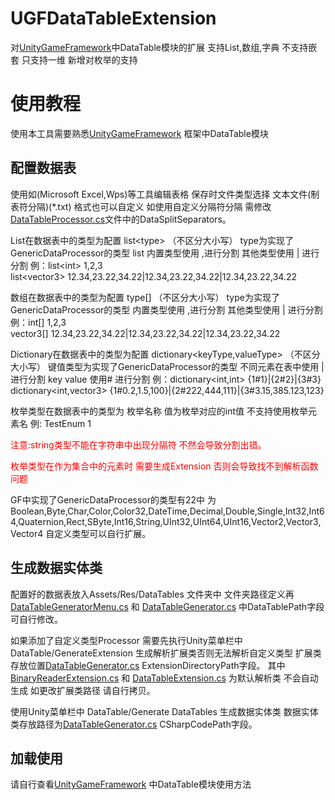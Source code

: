 # UGFDataTableExtension
对[UnityGameFramework](https://github.com/EllanJiang/UnityGameFramework)中DataTable模块的扩展  支持List,数组,字典  不支持嵌套   只支持一维
新增对枚举的支持

# 使用教程
使用本工具需要熟悉[UnityGameFramework](https://github.com/EllanJiang/UnityGameFramework) 框架中DataTable模块 
## 配置数据表
使用如(Microsoft Excel,Wps)等工具编辑表格 保存时文件类型选择 文本文件(制表符分隔)(*.txt) 格式也可以自定义 如使用自定义分隔符分隔 需修改 [DataTableProcessor.cs](./Assets/Scripts/DataTableExtensions/Editor/DataTableGenerator/DataTableProcessor.cs)文件中的DataSplitSeparators。

List在数据表中的类型为配置 list\<type> （不区分大小写） type为实现了GenericDataProcessor的类型 list
内置类型使用 ,进行分割   其他类型使用 | 进行分割
例：list\<int> 1,2,3   
list\<vector3> 12.34,23.22,34.22|12.34,23.22,34.22|12.34,23.22,34.22

数组在数据表中的类型为配置 type[] （不区分大小写） type为实现了GenericDataProcessor的类型
内置类型使用 ,进行分割   其他类型使用 | 进行分割
例：int[] 1,2,3   
vector3[]   12.34,23.22,34.22|12.34,23.22,34.22|12.34,23.22,34.22

Dictionary在数据表中的类型为配置 dictionary\<keyType,valueType> （不区分大小写） 键值类型为实现了GenericDataProcessor的类型 不同元素在表中使用 | 进行分割 key value 使用# 进行分割
例：dictionary\<int,int> {1#1}|{2#2}|{3#3}     dictionary\<int,vector3>
 {1#0.2,1.5,100}|{2#222,444,111}|{3#3.15,385.123,123}

枚举类型在数据表中的类型为 枚举名称 值为枚举对应的int值 不支持使用枚举元素名
例: TestEnum  1

<font color=#FF0000>注意:string类型不能在字符串中出现分隔符 不然会导致分割出错。</font>

<font color=#FF0000>枚举类型在作为集合中的元素时 需要生成Extension 否则会导致找不到解析函数问题</font>

GF中实现了GenericDataProcessor的类型有22中 为Boolean,Byte,Char,Color,Color32,DateTime,Decimal,Double,Single,Int32,Int64,Quaternion,Rect,SByte,Int16,String,UInt32,UInt64,UInt16,Vector2,Vector3,Vector4 
自定义类型可以自行扩展。

## 生成数据实体类
配置好的数据表放入Assets/Res/DataTables 文件夹中   文件夹路径定义再[DataTableGeneratorMenu.cs](./Assets/Scripts/DataTableExtensions/Editor/DataTableGenerator/DataTableGeneratorMenu.cs) 和 [DataTableGenerator.cs](./Assets/Scripts/DataTableExtensions/Editor/DataTableGenerator/DataTableGenerator.cs) 中DataTablePath字段 可自行修改。

如果添加了自定义类型Processor 需要先执行Unity菜单栏中 DataTable/GenerateExtension 生成解析扩展类否则无法解析自定义类型  扩展类存放位置[DataTableGenerator.cs](./Assets/Scripts/DataTableExtensions/Editor/Extensions/ExtensionsGenerate.cs) ExtensionDirectoryPath字段。
其中 [BinaryReaderExtension.cs](./Assets/Scripts/DataTableExtensions/Runtime/Extensions/BinaryReaderExtension.cs) 和 [DataTableExtension.cs](./Assets/Scripts/DataTableExtensions/Runtime/Extensions/DataTableExtension.cs) 为默认解析类 不会自动生成 如更改扩展类路径 请自行拷贝。

使用Unity菜单栏中 DataTable/Generate DataTables 生成数据实体类 数据实体类存放路径为[DataTableGenerator.cs](./Assets/Scripts/DataTableExtensions/Editor/DataTableGenerator/DataTableGenerator.cs) CSharpCodePath字段。

## 加载使用 
请自行查看[UnityGameFramework](https://github.com/EllanJiang/UnityGameFramework) 中DataTable模块使用方法
